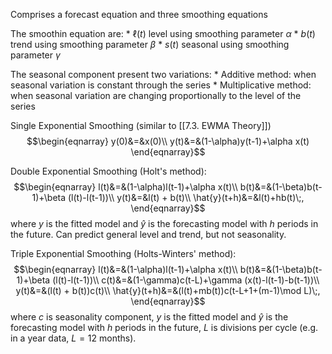 Comprises a forecast equation and three smoothing equations

The smoothin equation are:
	* $\ell(t)$ level using smoothing parameter $\alpha$
	* $b(t)$ trend using smoothing parameter $\beta$
	* $s(t)$ seasonal using smoothing parameter $\gamma$
	
The seasonal component present two variations:
	* Additive method: when seasonal variation is constant through the series
	* Multiplicative method: when seasonal variation are changing proportionally to the level of the series
	
Single Exponential Smoothing (similar to [[7.3. EWMA Theory]])
$$\begin{eqnarray}
y(0)&=&x(0)\\
y(t)&=&(1-\alpha)y(t-1)+\alpha x(t)
\end{eqnarray}$$

Double Exponential Smoothing (Holt's method):
$$\begin{eqnarray}
l(t)&=&(1-\alpha)l(t-1)+\alpha x(t)\\
b(t)&=&(1-\beta)b(t-1)+\beta (l(t)-l(t-1))\\
y(t)&=&l(t) + b(t)\\
\hat{y}(t+h)&=&l(t)+hb(t)\;,
\end{eqnarray}$$
where $y$ is the fitted model and $\hat{y}$ is the forecasting model with $h$ periods in the future. Can predict general level and trend, but not seasonality.

Triple Exponential Smoothing (Holts-Winters' method):
$$\begin{eqnarray}
l(t)&=&(1-\alpha)l(t-1)+\alpha x(t)\\
b(t)&=&(1-\beta)b(t-1)+\beta (l(t)-l(t-1))\\
c(t)&=&(1-\gamma)c(t-L)+\gamma (x(t)-l(t-1)-b(t-1))\\
y(t)&=&(l(t) + b(t))c(t)\\
\hat{y}(t+h)&=&(l(t)+mb(t))c(t-L+1+(m-1)\mod L)\;,
\end{eqnarray}$$
where $c$ is seasonality component, $y$ is the fitted model and $\hat{y}$ is the forecasting model with $h$ periods in the future, $L$ is divisions per cycle (e.g. in a year data, $L=12$ months).